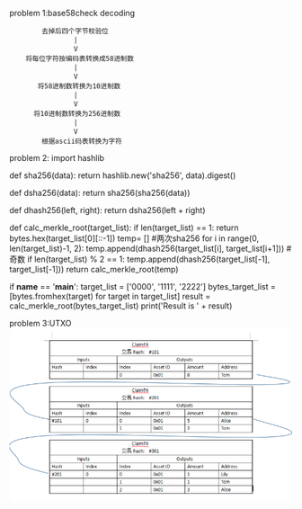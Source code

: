 problem 1:base58check decoding
            
            
            去掉后四个字节校验位
                    |
                    V
        将每位字符按编码表转换成58进制数
                    |
                    V
           将58进制数转换为10进制数
                    |
                    V
          将10进制数转换为256进制数
                    |
                    V
            根据ascii码表转换为字符
            


problem 2: 
import hashlib


def sha256(data):
    return hashlib.new('sha256', data).digest()


def dsha256(data):
    return sha256(sha256(data))


def dhash256(left, right):
    return dsha256(left + right)


def calc_merkle_root(target_list):
    if len(target_list) == 1:
        return bytes.hex(target_list[0][::-1])
    temp= []
    #两次sha256
    for i in range(0, len(target_list)-1, 2):
        temp.append(dhash256(target_list[i], target_list[i+1]))
    #奇数
    if len(target_list) % 2 == 1:
        temp.append(dhash256(target_list[-1], target_list[-1]))
    return calc_merkle_root(temp)


if __name__ == '__main__':
    target_list = ['0000', '1111', '2222']
    bytes_target_list = [bytes.fromhex(target) for target in target_list]
    result = calc_merkle_root(bytes_target_list)
    print('Result is ' + result)





problem 3:UTXO
![image](https://github.com/GuitarevilGo/neo_training_course/blob/master/NEO%E6%8A%80%E6%9C%AF%E5%8E%9F%E7%90%86/hw_wx_0_GuitarEvil%20Go/UTXO.PNG)
